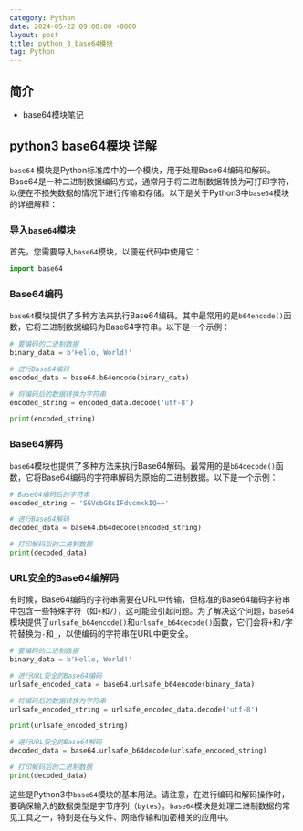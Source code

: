 ```yaml
---
category: Python
date: 2024-05-22 09:00:00 +0800
layout: post
title: python_3_base64模块
tag: Python
---
```

## 简介

+ base64模块笔记

## python3 base64模块 详解

`base64` 模块是Python标准库中的一个模块，用于处理Base64编码和解码。Base64是一种二进制数据编码方式，通常用于将二进制数据转换为可打印字符，以便在不损失数据的情况下进行传输和存储。以下是关于Python3中`base64`模块的详细解释：

### 导入`base64`模块

首先，您需要导入`base64`模块，以便在代码中使用它：

```python
import base64
```

### Base64编码

`base64`模块提供了多种方法来执行Base64编码。其中最常用的是`b64encode()`函数，它将二进制数据编码为Base64字符串。以下是一个示例：

```python
# 要编码的二进制数据
binary_data = b'Hello, World!'

# 进行Base64编码
encoded_data = base64.b64encode(binary_data)

# 将编码后的数据转换为字符串
encoded_string = encoded_data.decode('utf-8')

print(encoded_string)
```

### Base64解码

`base64`模块也提供了多种方法来执行Base64解码。最常用的是`b64decode()`函数，它将Base64编码的字符串解码为原始的二进制数据。以下是一个示例：

```python
# Base64编码后的字符串
encoded_string = 'SGVsbG8sIFdvcmxkIQ=='

# 进行Base64解码
decoded_data = base64.b64decode(encoded_string)

# 打印解码后的二进制数据
print(decoded_data)
```

### URL安全的Base64编解码

有时候，Base64编码的字符串需要在URL中传输，但标准的Base64编码字符串中包含一些特殊字符（如`+`和`/`），这可能会引起问题。为了解决这个问题，`base64`模块提供了`urlsafe_b64encode()`和`urlsafe_b64decode()`函数，它们会将`+`和`/`字符替换为`-`和`_`，以使编码的字符串在URL中更安全。

```python
# 要编码的二进制数据
binary_data = b'Hello, World!'

# 进行URL安全的Base64编码
urlsafe_encoded_data = base64.urlsafe_b64encode(binary_data)

# 将编码后的数据转换为字符串
urlsafe_encoded_string = urlsafe_encoded_data.decode('utf-8')

print(urlsafe_encoded_string)

# 进行URL安全的Base64解码
decoded_data = base64.urlsafe_b64decode(urlsafe_encoded_string)

# 打印解码后的二进制数据
print(decoded_data)
```

这些是Python3中`base64`模块的基本用法。请注意，在进行编码和解码操作时，要确保输入的数据类型是字节序列（`bytes`）。`base64`模块是处理二进制数据的常见工具之一，特别是在与文件、网络传输和加密相关的应用中。

